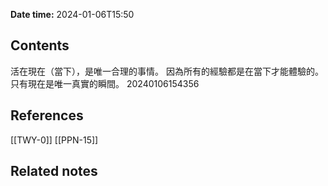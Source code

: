 **Date time:** 2024-01-06T15:50
## Contents
活在現在（當下），是唯一合理的事情。
因為所有的經驗都是在當下才能體驗的。
只有現在是唯一真實的瞬間。
20240106154356
## References
[[TWY-0]]
[[PPN-15]]

## Related notes


